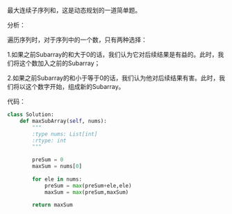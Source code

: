 最大连续子序列和，这是动态规划的一道简单题。

分析：

遍历序列时，对于序列中的一个数，只有两种选择： 

1.如果之前Subarray的和大于0的话，我们认为它对后续结果是有益的。此时，我们将这个数加入之前的Subarray； 

2.如果之前Subarray的和小于等于0的话，我们认为他对后续结果有害。此时，我们将以这个数字开始，组成新的Subarray。 


代码：

```python
class Solution:
    def maxSubArray(self, nums):
        """
        :type nums: List[int]
        :rtype: int
        """
        
        preSum = 0
        maxSum = nums[0]
        
        for ele in nums:
            preSum = max(preSum+ele,ele)
            maxSum = max(preSum,maxSum)
            
        return maxSum  
```
